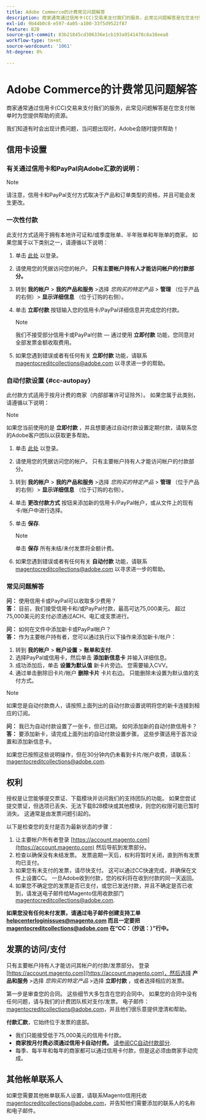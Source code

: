 ```yaml
---
title: Adobe Commerce的计费常见问题解答
description: 商家通常通过信用卡(CC)交易来支付我们的服务，此常见问题解答是在您支付账单时为您提供帮助的资源。
exl-id: 9b44b0c8-e597-4a05-a100-33f5d9522f87
feature: B2B
source-git-commit: 83b21845cd306336e1cb193a9541478c8a38eea8
workflow-type: tm+mt
source-wordcount: '1061'
ht-degree: 0%

---
```


# Adobe Commerce的计费常见问题解答

商家通常通过信用卡(CC)交易来支付我们的服务，此常见问题解答是在您支付账单时为您提供帮助的资源。

我们知道有时会出现计费问题，当问题出现时，Adobe会随时提供帮助！

## 信用卡设置

### 有关通过信用卡和PayPal向Adobe汇款的说明：

>[!NOTE]
>
>请注意，信用卡和PayPal支付方式取决于产品和订单类型的资格，并且可能会发生更改。

### 一次性付款

此支付方式适用于拥有本地许可证和/或季度账单、半年账单和年账单的商家。 如果您属于以下类别之一，请遵循以下说明：

1. 单击 [此处](https://account.magento.com/customer/account/login) 以登录。

1. 请使用您的凭据访问您的帐户。 **只有主要帐户持有人才能访问帐户的付款部分。**

1. 转到 **我的帐户** > **我的产品和服务** >选择 *您购买的特定产品* > **管理** （位于产品的右侧）> **显示详细信息** （位于订购的右侧）。

1. 单击 **立即付款** 按钮输入您的信用卡/PayPal详细信息并完成您的付款。

   >[!NOTE]
   >
   >我们不接受部分信用卡或PayPal付款 — 通过使用 **立即付款** 功能，您同意对全部发票金额收取费用。

1. 如果您遇到错误或者有任何有关 **立即付款** 功能，请联系 [magentocreditcollections@adobe.com](mailto:magentocreditcollections@adobe.com) 以寻求进一步的帮助。

### 自动付款设置 {#cc-autopay}

此付款方式适用于按月计费的商家（内部部署许可证除外）。 如果您属于此类别，请遵循以下说明：

>[!NOTE]
>
>如果您当前使用的是 **立即付款** ，并且想要通过自动付款设置定期付款，请联系您的Adobe客户团队以获取更多帮助。

1. 单击 [此处](https://account.magento.com/customer/account/login) 以登录。

1. 请使用您的凭据访问您的帐户。 只有主要帐户持有人才能访问帐户的付款部分。

1. 转到 **我的帐户** > **我的产品和服务** >选择 *您购买的特定产品* > **管理** （位于产品的右侧）> **显示详细信息** （位于订购的右侧）。

1. 单击 **更改付款方式** 按钮来添加新的信用卡/PayPal帐户，或从文件上的现有卡/帐户中进行选择。

1. 单击 **保存**.

   >[!NOTE]
   >
   >单击 **保存** 所有未结/未付发票将全额计费。

1. 如果您遇到错误或者有任何有关 **自动付款** 功能，请联系 [magentocreditcollections@adobe.com](mailto:magentocreditcollections@adobe.com) 以寻求进一步的帮助。

### 常见问题解答

**问：** 使用信用卡或PayPal可以收取多少费用？<br>
**答：** 目前，我们接受信用卡和/或PayPal付款，最高可达75,000美元。 超过75,000美元的支付必须通过ACH、电汇或支票进行。

**问：** 如何在文件中添加新卡或PayPal帐户？<br>
**答：** 作为主要帐户持有者，您可以通过执行以下操作来添加新卡/帐户：

1. 转到 **我的帐户** > **帐户设置** > **账单和支付**.
1. 选择PayPal或信用卡，然后单击 **添加新信息卡** 并输入详细信息。
1. 成功添加后，单击 **设置为默认值** 新卡片旁边。 您需要输入CVV。
1. 通过单击删除旧卡片/帐户 **删除卡片** 卡片右边。 只能删除未设置为默认值的支付方式。

>[!NOTE]
>
>如果您是自动付款商人，请按照上面列出的自动付款设置说明将您的新卡连接到相应的订阅。

**问：** 我已为自动付款设置了一张卡，但已过期。 如何添加新的自动付款信用卡？<br>
**答：** 要添加新卡，请完成上面列出的自动付款设置步骤。 这些步骤适用于首次设置和添加新信息卡。

如果您已按照这些说明操作，但在30分钟内仍未看到卡片/帐户收费，请联系： [magentocreditcollections@adobe.com](mailto:magentocreditcollections@adobe.com).


## 权利

授权是让您能够提交票证、下载模块并访问我们的支持团队的功能。 如果您尝试提交票证，但选项已丢失、无法下载B2B模块或其他模块，则您的权限可能已暂时消失。 这通常是由发票问题引起的。

以下是检查您的支付是否为最新状态的步骤：

1. 让主要帐户所有者登录 [https://account.magento.com](https://account.magento.com) 然后导航到发票部分。
1. 检查以确保没有未结发票。 发票逾期一天后，权利将暂时关闭，直到所有发票均已支付。
1. 如果您有未支付的发票，请尽快支付。 这可以通过CC快速完成，并确保在文件上设置CC。 一旦Adobe收到付款，您的权利将在收到付款的同一天返回。
1. 如果您不确定您的发票是否已支付，或您已发送付款，并且不确定是否已收到，请发送电子邮件给Magento信用收款部门 [magentocreditcollections@adobe.com](mailto:magentocreditcollections@adobe.com).

**如果您没有任何未付发票，请通过电子邮件创建支持工单 [helpcenterloginissues@magento.com](mailto:helpcenterloginissues@magento.com) 而且一定要把 [magentocreditcollections@adobe.com](mailto:magentocreditcollections@adobe.com) 在“CC：（抄送：）”行中。**

## 发票的访问/支付

只有主要帐户持有人才能访问其帐户的付款/发票部分。
登录 [https://account.magento.com](https://account.magento.com)，然后选择 **产品和服务** >选择 *您购买的特定产品* >选择 **立即付款** ，或者选择相应的发票。

第一步是审查您的合同。 这些细节大多包含在您的合同中。 如果您的合同中没有任何问题，请与我们的计费团队核对支付/发票。  电子邮件： [magentocreditcollections@adobe.com](mailto:magentocreditcollections@adobe.com)，并且他们很乐意提供澄清和帮助。

**付款汇款**，它始终位于发票的底部。

* 我们只能接受低于75,000美元的信用卡付款。
* **商家按月付费必须通过信用卡自动付费。** [请参阅CC自动付款部分](#cc-autopay).
* 每季、每半年和每年的商家都可以通过信用卡付款，但是这必须由商家手动完成。

## 其他帐单联系人

如果您需要其他帐单联系人设置，请联系Magento信用托收 [magentocreditcollections@adobe.com](mailto:magentocreditcollections@adobe.com)，并告知他们需要添加的联系人的名称和电子邮件。
